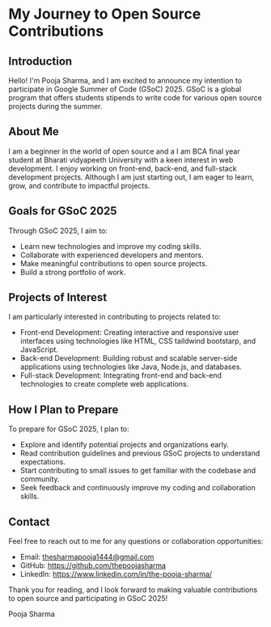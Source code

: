 # My Journey to Open Source Contributions

## Introduction
Hello! I'm Pooja Sharma, and I am excited to announce my intention to participate in Google Summer of Code (GSoC) 2025. GSoC is a global program that offers students stipends to write code for various open source projects during the summer.

## About Me
I am a beginner in the world of open source and a I am BCA final year student at Bharati vidyapeeth University with a keen interest in web development. I enjoy working on front-end, back-end, and full-stack development projects. Although I am just starting out, I am eager to learn, grow, and contribute to impactful projects.

## Goals for GSoC 2025
Through GSoC 2025, I aim to:
- Learn new technologies and improve my coding skills.
- Collaborate with experienced developers and mentors.
- Make meaningful contributions to open source projects.
- Build a strong portfolio of work.

## Projects of Interest
I am particularly interested in contributing to projects related to:
- Front-end Development: Creating interactive and responsive user interfaces using technologies like HTML, CSS taildwind bootstarp, and JavaScript.
- Back-end Development: Building robust and scalable server-side applications using technologies like Java, Node.js, and databases.
- Full-stack Development: Integrating front-end and back-end technologies to create complete web applications.

## How I Plan to Prepare
To prepare for GSoC 2025, I plan to:
- Explore and identify potential projects and organizations early.
- Read contribution guidelines and previous GSoC projects to understand expectations.
- Start contributing to small issues to get familiar with the codebase and community.
- Seek feedback and continuously improve my coding and collaboration skills.

## Contact
Feel free to reach out to me for any questions or collaboration opportunities:
- Email: thesharmapooja1444@gmail.com
- GitHub: https://github.com/thepoojasharma 
- LinkedIn: https://www.linkedin.com/in/the-pooja-sharma/

Thank you for reading, and I look forward to making valuable contributions to open source and participating in GSoC 2025!

Pooja Sharma
